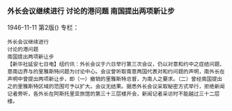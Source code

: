 ### 外长会议继续进行  讨论的港问题  南国提出两项新让步

1946-11-11
第2版()
专栏：

    外长会议继续进行
    讨论的港问题
    南国提出两项新让步
    【新华社延安七日电】纽约讯：外长会议于六日举行第三次会议，仍以对意和约中之症结问题、意南边界与的里雅斯特问题为讨论中心。会议曾听取南意两国代表对和约问题的声明，南外长在声明中曾提出两项新让步，即（一）撤销的里雅斯特总督，为南人之要求。（二）曾经南国提出之的里雅斯特区域的范围可予以扩大。会议无结果。据悉外长会议采取秘密方式举行，拒绝新闻记者旁听，各外长在阿斯托里亚旅馆的第三十三层楼开会，新闻记者采访时不能越过三十二层楼。

